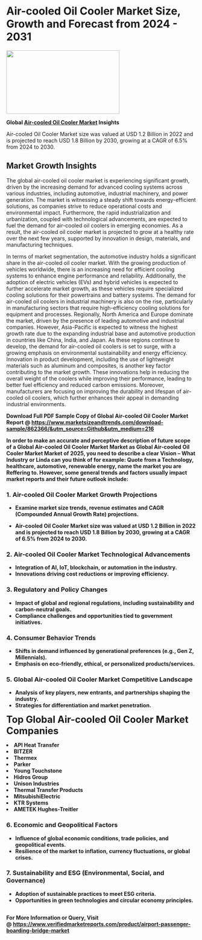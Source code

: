 <H1>Air-cooled Oil Cooler Market Size, Growth and Forecast from 2024 - 2031</H1><img class="aligncenter size-medium wp-image-584254" src="https://thirdeyenews.in/wp-content/uploads/2024/09/Global-Market-Research-300x168.jpeg" alt="" width="300" height="168" /><p><strong>Global&nbsp;<a href="https://www.marketsizeandtrends.com/download-sample/862366/&amp;utm_source=Github&utm_medium=216">Air-cooled Oil Cooler Market</a> Insights</strong></p><p>Air-cooled Oil Cooler Market size was valued at USD 1.2 Billion in 2022 and is projected to reach USD 1.8 Billion by 2030, growing at a CAGR of 6.5% from 2024 to 2030.</p><p><h2>Market Growth Insights</h2> <p>The global air-cooled oil cooler market is experiencing significant growth, driven by the increasing demand for advanced cooling systems across various industries, including automotive, industrial machinery, and power generation. The market is witnessing a steady shift towards energy-efficient solutions, as companies strive to reduce operational costs and environmental impact. Furthermore, the rapid industrialization and urbanization, coupled with technological advancements, are expected to fuel the demand for air-cooled oil coolers in emerging economies. As a result, the air-cooled oil cooler market is projected to grow at a healthy rate over the next few years, supported by innovation in design, materials, and manufacturing techniques.</p> <p><strong></strong></p> <p>In terms of market segmentation, the automotive industry holds a significant share in the air-cooled oil cooler market. With the growing production of vehicles worldwide, there is an increasing need for efficient cooling systems to enhance engine performance and reliability. Additionally, the adoption of electric vehicles (EVs) and hybrid vehicles is expected to further accelerate market growth, as these vehicles require specialized cooling solutions for their powertrains and battery systems. The demand for air-cooled oil coolers in industrial machinery is also on the rise, particularly in manufacturing sectors that require high-efficiency cooling solutions for equipment and processes. Regionally, North America and Europe dominate the market, driven by the presence of leading automotive and industrial companies. However, Asia-Pacific is expected to witness the highest growth rate due to the expanding industrial base and automotive production in countries like China, India, and Japan. As these regions continue to develop, the demand for air-cooled oil coolers is set to surge, with a growing emphasis on environmental sustainability and energy efficiency. Innovation in product development, including the use of lightweight materials such as aluminum and composites, is another key factor contributing to the market growth. These innovations help in reducing the overall weight of the coolers while improving their performance, leading to better fuel efficiency and reduced carbon emissions. Moreover, manufacturers are focusing on improving the durability and lifespan of air-cooled oil coolers, which further enhances their appeal in demanding industrial environments. <p><strong></p><p><span class=""><strong>Download Full PDF Sample Copy of Global Air-cooled Oil Cooler Market Report</strong> @ <a href="https://www.marketsizeandtrends.com/download-sample/862366/&amp;utm_source=Github&utm_medium=216" target="_blank">https://www.marketsizeandtrends.com/download-sample/862366/&amp;utm_source=Github&utm_medium=216</a></span></p><p>In order to make an accurate and perceptive description of future scope of a Global&nbsp;Air-cooled Oil Cooler Market Market as Global&nbsp;Air-cooled Oil Cooler Market Market of 2025, you need to describe a clear Vision &ndash; What Industry or Linda can you think of for example: Quote from a Technology, healthcare, automotive, renewable energy, name the market you are Reffering to. However, some general trends and factors usually impact market reports and their future outlook include:</p><h3>1.&nbsp;<strong>Air-cooled Oil Cooler Market Growth Projections</strong></h3><ul><li>Examine market size trends, revenue estimates and CAGR (Compounded Annual Growth Rate) projections.</li><li><p>Air-cooled Oil Cooler Market size was valued at USD 1.2 Billion in 2022 and is projected to reach USD 1.8 Billion by 2030, growing at a CAGR of 6.5% from 2024 to 2030.</p></li></ul><h3>2.&nbsp;<strong>Air-cooled Oil Cooler Market Technological Advancements</strong></h3><ul><li>Integration of AI, IoT, blockchain, or automation in the industry.</li><li>Innovations driving cost reductions or improving efficiency.</li></ul><h3>3.&nbsp;<strong>Regulatory and Policy Changes</strong></h3><ul><li>Impact of global and regional regulations, including sustainability and carbon-neutral goals.</li><li>Compliance challenges and opportunities tied to government initiatives.</li></ul><h3>4.&nbsp;<strong>Consumer Behavior Trends</strong></h3><ul><li>Shifts in demand influenced by generational preferences (e.g., Gen Z, Millennials).</li><li>Emphasis on eco-friendly, ethical, or personalized products/services.</li></ul><h3>5.&nbsp;<strong>Global Air-cooled Oil Cooler Market Competitive Landscape</strong></h3><ul><li>Analysis of key players, new entrants, and partnerships shaping the industry.</li><li>Strategies for differentiation and market penetration.</li></ul><p data-pm-slice="1 1 []"><span style="color: inherit; font-family: inherit; font-size: 25px;">Top Global Air-cooled Oil Cooler Market Companies</span></p><div class="" data-test-id=""><p><li>API Heat Transfer</li><li> BITZER</li><li> Thermex</li><li> Parker</li><li> Young Touchstone</li><li> Hidros Group</li><li> Unison Industries</li><li> Thermal Transfer Products</li><li> MitsubishiElectric</li><li> KTR Systems</li><li> AMETEK Hughes-Treitler</li></p></div><h3>6.&nbsp;<strong>Economic and Geopolitical Factors</strong></h3><ul><li>Influence of global economic conditions, trade policies, and geopolitical events.</li><li>Resilience of the market to inflation, currency fluctuations, or global crises.</li></ul><h3>7.&nbsp;<strong>Sustainability and ESG (Environmental, Social, and Governance)</strong></h3><ul><li>Adoption of sustainable practices to meet ESG criteria.</li><li>Opportunities in green technologies and circular economy principles.</li></ul><h2><strong style="font-size: 14px;">For More Information or Query, Visit @&nbsp;</strong><a style="background-color: #ffffff; font-size: 14px;" href="https://www.marketsizeandtrends.com/report/air-cooled-oil-cooler-market/" target="_blank">https://www.verifiedmarketreports.com/product/airport-passenger-boarding-bridge-market</a></h2>
